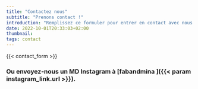 ```yaml
---
title: "Contactez nous"
subtitle: "Prenons contact !"
introduction: "Remplissez ce formuler pour entrer en contact avec nous. Écrivez-nous un message et n'oubliez pas d'ajouter votre adresse e-mail. Puis finissez en cliquant sur envoyer."
date: 2022-10-01T20:33:03+02:00
thumbnail:
tags: contact
---
```

{{< contact_form >}}
### Ou envoyez-nous un MD Instagram à [**fabandmina <i class="{{< param instagram_link.icon >}}"></i>**]({{< param instagram_link.url >}}).
